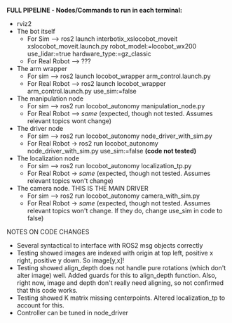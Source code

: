
**FULL PIPELINE - Nodes/Commands to run in each terminal:**
* rviz2
* The bot itself 
    * For Sim —> ros2 launch interbotix_xslocobot_moveit xslocobot_moveit.launch.py robot_model:=locobot_wx200 use_lidar:=true hardware_type:=gz_classic
    * For Real Robot --> ???  
* The arm wrapper
    * For sim —> ros2 launch locobot_wrapper arm_control.launch.py
    * For Real Robot —> ros2 launch locobot_wrapper arm_control.launch.py use_sim:=false
* The manipulation node
    * For sim —> ros2 run locobot_autonomy manipulation_node.py
    * For Real Robot --> _same_ (expected, though not tested. Assumes relevant topics wont change)
* The driver node
    * For sim —> ros2 run locobot_autonomy node_driver_with_sim.py
    * For Real Robot -> ros2 run locobot_autonomy node_driver_with_sim.py use_sim:=false **(code not tested)**
* The localization node
    * For sim —> ros2 run locobot_autonomy localization_tp.py
    * For Real Robot -> _same_ (expected, though not tested. Assumes relevant topics won't change)
* The camera node. THIS IS THE MAIN DRIVER
    * For sim —> ros2 run locobot_autonomy camera_with_sim.py
    * For Real Robot -> _same_ (expected, though not tested. Assumes relevant topics won't change. If they do, change use_sim in code to false)

NOTES ON CODE CHANGES
* Several syntactical to interface with ROS2 msg objects correctly
* Testing showed images are indexed with origin at top left, positive x right, positive y down. So image[y,x]!
* Testing showed align_depth does not handle pure rotations (which don't alter image) well. Added guards for this to align_depth function. Also, right now, image and depth don't really need aligning, so not confirmed that this code works.
* Testing showed K matrix missing centerpoints. Altered localization_tp to account for this.
* Controller can be tuned in node_driver
